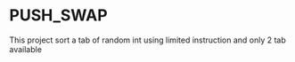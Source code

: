 # PUSH_SWAP

This project sort a tab of random int using limited instruction and only 2 tab available
